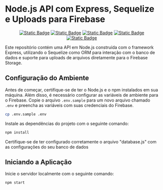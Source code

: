 # Node.js API com Express, Sequelize e Uploads para Firebase
<div align='center'>

  [![Static Badge](https://img.shields.io/badge/10.2.4-white?style=flat-square&logo=npm&logoColor=%23CB3837&label=npm&labelColor=gray&color=orange)](https://docs.npmjs.com/)
  [![Static Badge](https://img.shields.io/badge/18-white?style=flat-square&logo=nodedotjs&logoColor=dark-green&label=nodejs&labelColor=gray&color=%23339933)](https://nodejs.org/en)
  [![Static Badge](https://img.shields.io/badge/app-white?style=flat-square&logo=Firebase&logoColor=yellow&label=firebase&labelColor=gray&color=%23FFCA28)](https://firebase.google.com/?hl=pt)
  [![Static Badge](https://img.shields.io/badge/orm-white?style=flat-square&logo=Sequelize&logoColor=cyan&label=sequelize%20v6&labelColor=gray&color=%2352B0E7)](https://sequelize.org/)
  [![Static Badge](https://img.shields.io/badge/js-white?style=flat-square&logo=dotenv&logoColor=yellow&label=dotenv&labelColor=grey&color=%23ECD53F)](https://www.npmjs.com/package/dotenv)

</div>

Este repositório contém uma API em Node.js construída com o framework Express, utilizando o Sequelize como ORM para interação com o banco de dados e suporte para uploads de arquivos diretamente para o Firebase Storage.

## Configuração do Ambiente

Antes de começar, certifique-se de ter o Node.js e o npm instalados em sua máquina. Além disso, é necessário configurar as variáveis de ambiente para o Firebase. Copie o arquivo `.env.sample` para um novo arquivo chamado `.env` e preencha as variáveis com suas credenciais do Firebase.

```bash
cp .env.sample .env

```

Instale as dependências do projeto com o seguinte comando:
```bash
npm install
```
Certifique-se de ter configurado corretamente o arquivo "database.js" com as configurações do seu banco de dados

## Iniciando a Aplicação

Inicie o servidor localmente com o seguinte comando:
```bash
npm start
```
